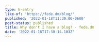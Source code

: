 ```yaml
---
type: h-entry
like-of: 'https://fede.dm/blog/'
published: '2022-01-18T11:30:00-0600'
post-status: published
title: Why don't I have a blog? · fede.dm
date: '2022-01-18T17:30:14.103Z'
---
```


